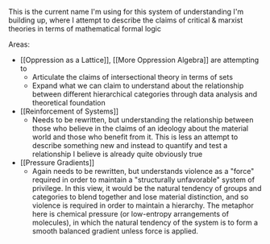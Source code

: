 This is the current name I'm using for this system of understanding I'm building up, where I attempt to describe the claims of critical & marxist theories in terms of mathematical formal logic

Areas:
- [[Oppression as a Lattice]], [[More Oppression Algebra]] are attempting to 
	- Articulate the claims of intersectional theory in terms of sets 
	- Expand what we can claim to understand about the relationship between different hierarchical categories through data analysis and theoretical foundation
- [[Reinforcement of Systems]]
	- Needs to be rewritten, but understanding the relationship between  those who believe in the claims of an ideology about the material world and those who benefit from it. This is less an attempt to describe something new and instead to quantify and test a relationship I believe is already quite obviously true
- [[Pressure Gradients]]
	- Again needs to be rewritten, but understands violence as a "force" required in order to maintain a "structurally unfavorable" system of privilege. In this view, it would be the natural tendency of groups and categories to blend together and lose material distinction, and so violence is required in order to maintain a hierarchy. The metaphor here is chemical pressure (or low-entropy arrangements of molecules), in which the natural tendency of the system is to form a smooth balanced gradient unless force is applied.  